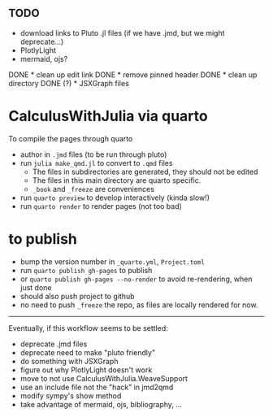 ## TODO

* download links to Pluto .jl files (if we have .jmd, but we might deprecate...)
* PlotlyLight
* mermaid, ojs?

DONE * clean up edit link
DONE * remove pinned header
DONE * clean up directory
DONE (?) * JSXGraph files

# CalculusWithJulia via quarto

To compile the pages through quarto


* author in `.jmd` files (to be run through pluto)
* run `julia make_qmd.jl` to convert to `.qmd` files
  - The files in subdirectories are generated, they should not be edited
  - The files in this main directory are quarto specific.
  - `_book` and `_freeze` are conveniences
* run `quarto preview` to develop interactively (kinda slow!)
* run `quarto render` to render pages (not too bad)

# to publish

* bump the version number in `_quarto.yml`, `Project.toml`
* run `quarto publish gh-pages` to publish
* or `quarto publish gh-pages --no-render` to avoid re-rendering, when just done
* should also push project to github
* no need to push `_freeze` the repo, as files are locally rendered for now.




---
Eventually, if this workflow seems to be settled:

* deprecate .jmd files
* deprecate need to make "pluto friendly"
* do something with JSXGraph
* figure out why PlotlyLight doesn't work
* move to not use CalculusWithJulia.WeaveSupport
* use an include file not the "hack" in jmd2qmd
* modify sympy's show method
* take advantage of mermaid, ojs, bibliography, ...

